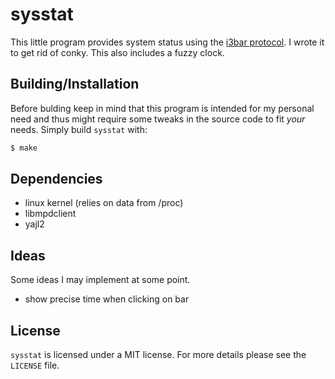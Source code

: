 sysstat
=======

This little program provides system status using the [i3bar
protocol][i3bar]. I wrote it to get rid of conky. This also includes a
fuzzy clock.

Building/Installation
---------------------

Before bulding keep in mind that this program is intended for my
personal need and thus might require some tweaks in the source code to
fit _your_ needs. Simply build `sysstat` with:

```bash
$ make
```

Dependencies
------------

- linux kernel (relies on data from /proc)
- libmpdclient
- yajl2

Ideas
-----

Some  ideas I may implement at some point.

- show precise time when clicking on bar

License
-------

`sysstat` is licensed under a MIT license. For more details please see
the `LICENSE` file.


[i3bar]: http://i3wm.org/docs/i3bar-protocol.html
